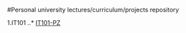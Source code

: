 #Personal university lectures/curriculum/projects repository

1.IT101
..* [IT101-PZ](7aske.github.io/uni/it101/it101-pz-nikola_tasic_3698)
